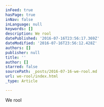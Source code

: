 ```yaml
---
inFeed: true
hasPage: true
inNav: false
inLanguage: null
keywords: []
description: We rool
datePublished: '2016-07-16T23:56:17.369Z'
dateModified: '2016-07-16T23:56:12.428Z'
authors: []
publisher: null
title: ''
author: []
starred: false
sourcePath: _posts/2016-07-16-we-rool.md
url: we-rool/index.html
_type: Article

---
```

We rool